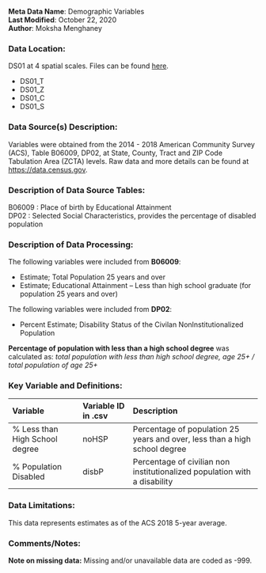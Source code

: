 **Meta Data Name**: Demographic Variables  
**Last Modified**: October 22, 2020  
**Author**: Moksha Menghaney  

### Data Location: 
DS01 at 4 spatial scales. Files can be found [here](/data_final).
* DS01_T  
* DS01_Z  
* DS01_C  
* DS01_S  

### Data Source(s) Description:  
Variables were obtained from the 2014 - 2018 American Community Survey (ACS), Table B06009, DP02, at State, County, Tract and ZIP Code Tabulation Area (ZCTA) levels. Raw data and more details can be found at https://data.census.gov.

### Description of Data Source Tables:
B06009 : Place of birth by Educational Attainment <br>
DP02 : Selected Social Characteristics, provides the percentage of disabled population

### Description of Data Processing: 
The following variables were included from **B06009**:
  * Estimate; Total Population 25 years and over 
  * Estimate; Educational Attainment  – Less than high school graduate (for population 25 years and over)
  
The following variables were included from **DP02**:
  * Percent Estimate; Disability Status of the Civilan NonInstitutionalized Population

**Percentage of population with less than a high school degree** was calculated as: *total population with less than high school degree, age 25+ / total population of age 25+*

### Key Variable and Definitions:
| Variable | Variable ID in .csv | Description |
|:---------|:--------------------|:------------|
| % Less than High School degree  | noHSP | Percentage of population 25 years and over, less than a high school degree |
| % Population Disabled  | disbP | Percentage of civilian non institutionalized population with a disability |

### Data Limitations:
This data represents estimates as of the ACS 2018 5-year average.

### Comments/Notes:
**Note on missing data:** Missing and/or unavailable data are coded as -999. 
